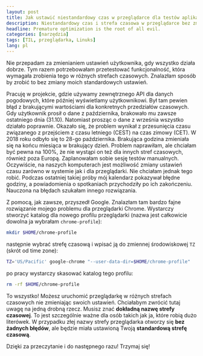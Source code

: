 ```yaml
---
layout: post
title: Jak ustawić niestandardowy czas w przeglądarce dla testów aplikacji?
description: Niestandardowy czas i strefa czasowa w przeglądarce bez zmiany ustawień użytkownika.
headline: Premature optimization is the root of all evil.
categories: [narzędzia]
tags: [TIL, przeglądarka, Linuks]
lang: pl
---
```


Nie przepadam za zmienianiem ustawień użytkownika, gdy wszystko działa dobrze. Tym razem potrzebowałam przetestować funkcjonalność, która wymagała zrobienia tego w różnych strefach czasowych. Znalazłam sposób by zrobić to bez zmiany moich standardowych ustawień.

Pracuję w projekcie, gdzie używamy zewnętrznego API dla danych pogodowych, które później wyświetlamy użytkownikowi. Był tam pewien błąd z brakującymi wartościami dla konkretnych przedziałów czasowych. Gdy użytkownik prosił o dane z października, brakowało mu zawsze ostatniego dnia (31.10). Natomiast prosząc o dane z września wszystko działało poprawnie. Okazało się, że problem wynikał z przesunięcia czasu związanego z przejściem z czasu letniego (CEST) na czas zimowy (CET). W 2018 roku odbyło się to 28-go października. Brakująca godzina zmieniała się na końcu miesiąca w brakujący dzień. Problem naprawiłam, ale chciałam być pewna na 100%, że nie wystąpi on też dla innych stref czasowych, również poza Europą. Zaplanowałam sobie sesję testów manualnych. Oczywiście, na naszych komputerach jest możliwość zmiany ustawień czasu zarówno w systemie jak i dla przeglądarki. Nie chciałam jednak tego robić. Podczas ostatniej takiej próby mój kalendarz pokazywał błędne godziny, a powiadomienia o spotkaniach przychodziły po ich zakończeniu. Nauczona na błędach szukałam innego rozwiązania.

Z pomocą, jak zawsze, przyszedł Google. Znalazłam tam bardzo fajne rozwiązanie mojego problemu dla przeglądarki Chrome. Wystarczy stworzyć katalog dla nowego profilu przeglądarki (nazwa jest całkowicie dowolna ja wybrałam `chrome-profile`):

```bash
mkdir $HOME/chrome-profile
```

następnie wybrać strefę czasową i wpisać ją do zmiennej środowiskowej `TZ` (skrót od time zone):

```bash
TZ='US/Pacific' google-chrome "--user-data-dir=$HOME/chrome-profile"
```

po pracy wystarczy skasować katalog tego profilu:

```bash
rm -rf $HOME/chrome-profile
```

To wszystko! Możesz uruchomić przeglądarkę w różnych strefach czasowych nie zmieniając swoich ustawień. Chciałabym zwrócić tutaj uwagę na jedną drobną rzecz. Musisz znać **dokładną nazwę strefy czasowej**. To jest szczególnie ważne dla osób takich jak ja, które robią dużo literówek. W przypadku złej nazwy strefy przeglądarka otworzy się **bez żadnych błędów**, ale będzie miała ustawioną Twoją **standardową strefę czasową**.

Dzięki za przeczytanie i do następnego razu! Trzymaj się!

